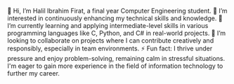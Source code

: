 👋 Hi, I’m Halil Ibrahim Firat, a final year Computer Engineering student.
👀 I’m interested in continuously enhancing my technical skills and knowledge.
🌱 I’m currently learning and applying intermediate-level skills in various programming languages like C, Python, and C# in real-world projects.
💞️ I’m looking to collaborate on projects where I can contribute creatively and responsibly, especially in team environments.
⚡ Fun fact: I thrive under pressure and enjoy problem-solving, remaining calm in stressful situations. I'm eager to gain more experience in the field of information technology to further my career.


<!---
HalilIbrahimFirat/HalilIbrahimFirat is a ✨ special ✨ repository because its `README.md` (this file) appears on your GitHub profile.
You can click the Preview link to take a look at your changes.
--->

